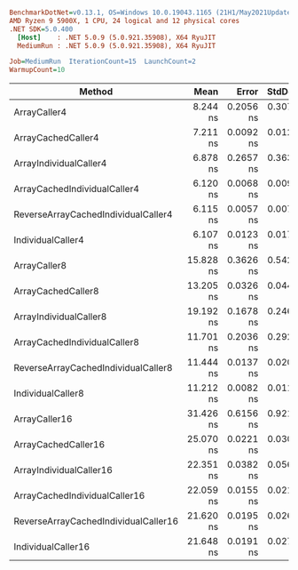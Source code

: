 ``` ini

BenchmarkDotNet=v0.13.1, OS=Windows 10.0.19043.1165 (21H1/May2021Update)
AMD Ryzen 9 5900X, 1 CPU, 24 logical and 12 physical cores
.NET SDK=5.0.400
  [Host]    : .NET 5.0.9 (5.0.921.35908), X64 RyuJIT
  MediumRun : .NET 5.0.9 (5.0.921.35908), X64 RyuJIT

Job=MediumRun  IterationCount=15  LaunchCount=2  
WarmupCount=10  

```
|                               Method |      Mean |     Error |    StdDev |       Min |       Max |       P90 | Allocated |
|------------------------------------- |----------:|----------:|----------:|----------:|----------:|----------:|----------:|
|                         ArrayCaller4 |  8.244 ns | 0.2056 ns | 0.3077 ns |  7.876 ns |  8.683 ns |  8.586 ns |         - |
|                   ArrayCachedCaller4 |  7.211 ns | 0.0092 ns | 0.0123 ns |  7.186 ns |  7.236 ns |  7.227 ns |         - |
|               ArrayIndividualCaller4 |  6.878 ns | 0.2657 ns | 0.3637 ns |  6.342 ns |  7.392 ns |  7.332 ns |         - |
|         ArrayCachedIndividualCaller4 |  6.120 ns | 0.0068 ns | 0.0099 ns |  6.098 ns |  6.139 ns |  6.130 ns |         - |
|  ReverseArrayCachedIndividualCaller4 |  6.115 ns | 0.0057 ns | 0.0077 ns |  6.100 ns |  6.131 ns |  6.123 ns |         - |
|                    IndividualCaller4 |  6.107 ns | 0.0123 ns | 0.0173 ns |  6.089 ns |  6.160 ns |  6.130 ns |         - |
|                         ArrayCaller8 | 15.828 ns | 0.3626 ns | 0.5427 ns | 14.687 ns | 16.504 ns | 16.202 ns |         - |
|                   ArrayCachedCaller8 | 13.205 ns | 0.0326 ns | 0.0446 ns | 13.149 ns | 13.291 ns | 13.261 ns |         - |
|               ArrayIndividualCaller8 | 19.192 ns | 0.1678 ns | 0.2460 ns | 18.409 ns | 19.382 ns | 19.335 ns |         - |
|         ArrayCachedIndividualCaller8 | 11.701 ns | 0.2036 ns | 0.2920 ns | 11.409 ns | 12.376 ns | 12.137 ns |         - |
|  ReverseArrayCachedIndividualCaller8 | 11.444 ns | 0.0137 ns | 0.0201 ns | 11.411 ns | 11.502 ns | 11.472 ns |         - |
|                    IndividualCaller8 | 11.212 ns | 0.0082 ns | 0.0114 ns | 11.192 ns | 11.240 ns | 11.227 ns |         - |
|                        ArrayCaller16 | 31.426 ns | 0.6156 ns | 0.9214 ns | 28.365 ns | 32.135 ns | 32.093 ns |         - |
|                  ArrayCachedCaller16 | 25.070 ns | 0.0221 ns | 0.0303 ns | 25.004 ns | 25.130 ns | 25.114 ns |         - |
|              ArrayIndividualCaller16 | 22.351 ns | 0.0382 ns | 0.0560 ns | 22.296 ns | 22.552 ns | 22.423 ns |         - |
|        ArrayCachedIndividualCaller16 | 22.059 ns | 0.0155 ns | 0.0212 ns | 22.024 ns | 22.107 ns | 22.087 ns |         - |
| ReverseArrayCachedIndividualCaller16 | 21.620 ns | 0.0195 ns | 0.0266 ns | 21.572 ns | 21.673 ns | 21.651 ns |         - |
|                   IndividualCaller16 | 21.648 ns | 0.0191 ns | 0.0274 ns | 21.603 ns | 21.730 ns | 21.682 ns |         - |
